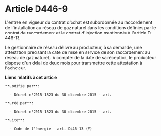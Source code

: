 # Article D446-9

L'entrée en vigueur du contrat d'achat est subordonnée au raccordement de l'installation au réseau de gaz naturel dans les
conditions définies par le contrat de raccordement et le contrat d'injection mentionnés à l'article D. 446-13. 

Le gestionnaire de réseau délivre au producteur, à sa demande, une attestation précisant la date de mise en service de son
raccordement au réseau de gaz natureL. A compter de la date de sa réception, le producteur dispose d'un délai de deux mois
pour transmettre cette attestation à l'acheteur.

**Liens relatifs à cet article**

	**Codifié par**:

	  - Décret n°2015-1823 du 30 décembre 2015 - art.

	**Créé par**:

	  - Décret n°2015-1823 du 30 décembre 2015 - art.

	**Cite**:

	  - Code de l'énergie - art. D446-13 (V)
